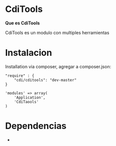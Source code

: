 CdiTools
=======

**Que es CdiTools**

CdiTools es un modulo con multiples herramientas


Instalacion
============

Installation via composer, agregar a composer.json:
```
"require" : {
    "cdi/cditools": "dev-master"
}
```



```
'modules' => array(
    'Application',
    'CdiTaools'             
)
```


Dependencias
============

-
